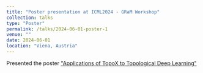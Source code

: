 ```yaml
---
title: "Poster presentation at ICML2024 - GRaM Workshop"
collection: talks
type: "Poster"
permalink: /talks/2024-06-01-poster-1
venue: ""
date: 2024-06-01
location: "Viena, Austria"
---
```


Presented the poster ["Applications of TopoX to Topological Deep Learning"](https://gram-blogposts.github.io/blog/2024/smpn/)